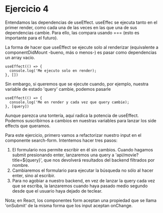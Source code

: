 # Ejercicio 4

Entendamos las dependencias de useEffect. useEffec se ejecuta tanto en el primer render, como
cada una de las veces en las que una de sus dependencias cambie. Para ello, las compara usando
=== (esto es importante para el futuro).

La forma de hacer que useEffect se ejecute solo al renderizar (equivalente a componentDidMount -bueno, más o menos-)
es pasar como dependencias un array vacío.

```
useEffect(() => {
  console.log('Me ejecuto solo en render);
}, [])
```

Sin embargo, si queremos que se ejecute cuando, por ejemplo, nuestra variable de estado 'query' cambie, podemos pasarle

```
useEffect(() => {
  console.log('Me en render y cada vez que query cambie);
}, [query])
```

Aunque parezca una tontería, aquí radica la potencia de useEffect. Podemos suscribirnos a cambios en nuestras variables para lanzar los
side effects que queramos.

Para este ejercicio, primero vamos a refactorizar nuestro input en el componente search-form. Intentemos hacer tres pasos:

1. El formulario nos permite escribir en él sin cambios. Cuando hagamos submit presionando enter, lanzaremos una query a
   'api/movie?title=${query}', que nos devolverá resultados del backend filtrados por nombre.
2. Cambiaremos el formulario para ejecutar la búsqueda no sólo al hacer enter, sino al escribir.
3. Para no agobiar a nuestro backend, en vez de lanzar la query cada vez que se escriba, la lanzaremos cuando haya pasado
   medio segundo desde que el usuario haya dejado de teclear.

Nota; en React, los componentes form aceptan una propiedad que se llama 'onSubmit' de la misma forma que los input aceptan onChange.

